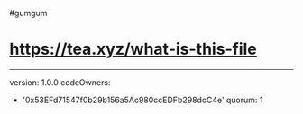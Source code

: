  #gumgum
 # https://tea.xyz/what-is-this-file
---
version: 1.0.0
codeOwners:
  - '0x53EFd71547f0b29b156a5Ac980ccEDFb298dcC4e'
quorum: 1

